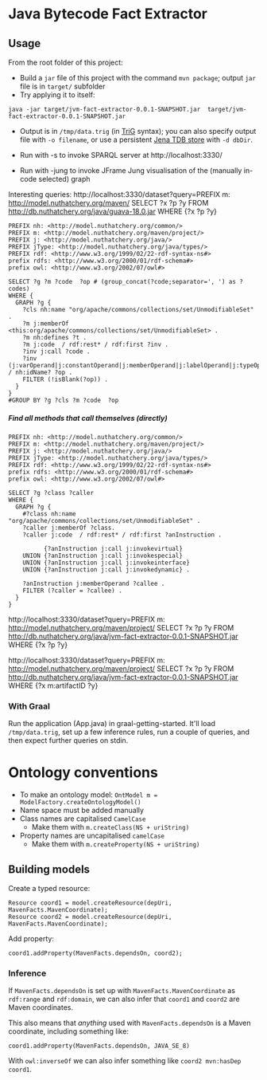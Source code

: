 # Java Bytecode Fact Extractor

## Usage
From the root folder of this project:

* Build a `jar` file of this project with the command `mvn package`; output `jar` file is in `target/` subfolder
* Try applying it to itself:
```
java -jar target/jvm-fact-extractor-0.0.1-SNAPSHOT.jar  target/jvm-fact-extractor-0.0.1-SNAPSHOT.jar
```
* Output is in `/tmp/data.trig` (in [TriG](https://en.wikipedia.org/wiki/TriG_(syntax)) syntax); you can also specify output file with `-o filename`, or use a persistent [Jena TDB store](https://jena.apache.org/documentation/tdb/) with `-d dbDir`.

* Run with -s to invoke SPARQL server at http://localhost:3330/

* Run with -jung to invoke JFrame Jung visualisation of the (manually in-code selected) graph

Interesting queries: 
http://localhost:3330/dataset?query=PREFIX m: <http://model.nuthatchery.org/maven/> SELECT ?x ?p ?y FROM <http://db.nuthatchery.org/java/guava-18.0.jar> WHERE {?x ?p ?y}

```
PREFIX nh: <http://model.nuthatchery.org/common/>
PREFIX m: <http://model.nuthatchery.org/maven/project/>
PREFIX j: <http://model.nuthatchery.org/java/>
PREFIX jType: <http://model.nuthatchery.org/java/types/>
PREFIX rdf: <http://www.w3.org/1999/02/22-rdf-syntax-ns#>
prefix rdfs: <http://www.w3.org/2000/01/rdf-schema#>
prefix owl: <http://www.w3.org/2002/07/owl#>

SELECT ?g ?m ?code  ?op # (group_concat(?code;separator=', ') as ?codes)
WHERE {
  GRAPH ?g {
    ?cls nh:name "org/apache/commons/collections/set/UnmodifiableSet" .
    ?m j:memberOf <this:org/apache/commons/collections/set/UnmodifiableSet> .
    ?m nh:defines ?t .
    ?m j:code  / rdf:rest* / rdf:first ?inv .
    ?inv j:call ?code .
    ?inv (j:varOperand|j:constantOperand|j:memberOperand|j:labelOperand|j:typeOperand) / nh:idName? ?op .
    FILTER (!isBlank(?op)) .
  }
}
#GROUP BY ?g ?cls ?m ?code  ?op
```

##### Find all methods that call themselves (directly)
```
PREFIX nh: <http://model.nuthatchery.org/common/>
PREFIX m: <http://model.nuthatchery.org/maven/project/>
PREFIX j: <http://model.nuthatchery.org/java/>
PREFIX jType: <http://model.nuthatchery.org/java/types/>
PREFIX rdf: <http://www.w3.org/1999/02/22-rdf-syntax-ns#>
prefix rdfs: <http://www.w3.org/2000/01/rdf-schema#>
prefix owl: <http://www.w3.org/2002/07/owl#>

SELECT ?g ?class ?caller
WHERE {
  GRAPH ?g {
    #?class nh:name "org/apache/commons/collections/set/UnmodifiableSet" .
    ?caller j:memberOf ?class.
    ?caller j:code  / rdf:rest* / rdf:first ?anInstruction .
    
          {?anInstruction j:call j:invokevirtual}
    UNION {?anInstruction j:call j:invokespecial}
    UNION {?anInstruction j:call j:invokeinterface}
    UNION {?anInstruction j:call j:invokedynamic} .

    ?anInstruction j:memberOperand ?callee .
    FILTER (?caller = ?callee) .
  }
}
```

http://localhost:3330/dataset?query=PREFIX m: <http://model.nuthatchery.org/maven/project/> SELECT ?x ?p ?y FROM <http://db.nuthatchery.org/java/jvm-fact-extractor-0.0.1-SNAPSHOT.jar> WHERE {?x ?p ?y}

http://localhost:3330/dataset?query=PREFIX m: <http://model.nuthatchery.org/maven/project/> SELECT ?x ?p ?y FROM <http://db.nuthatchery.org/java/jvm-fact-extractor-0.0.1-SNAPSHOT.jar> WHERE {?x m:artifactID ?y}

### With Graal

Run the application (App.java) in graal-getting-started. It'll load `/tmp/data.trig`, set up a few inference rules, run a couple of queries, and then expect further queries on stdin.

# Ontology conventions

* To make an ontology model: `OntModel m = ModelFactory.createOntologyModel()`
* Name space must be added manually
* Class names are capitalised `CamelCase`
   * Make them with `m.createClass(NS + uriString)`
* Property names are uncapitalised `camelCase`
   * Make them with `m.createProperty(NS + uriString)`
   
## Building models

Create a typed resource:
```
Resource coord1 = model.createResource(depUri, MavenFacts.MavenCoordinate);
Resource coord2 = model.createResource(depUri, MavenFacts.MavenCoordinate);
```

Add property:
```
coord1.addProperty(MavenFacts.dependsOn, coord2);
```

### Inference
If `MavenFacts.dependsOn` is set up with `MavenFacts.MavenCoordinate` as `rdf:range` and `rdf:domain`, we can also infer that `coord1` and `coord2` are Maven coordinates.

This also means that *anything* used with `MavenFacts.dependsOn` is a Maven coordinate, including something like:
```
coord1.addProperty(MavenFacts.dependsOn, JAVA_SE_8)
```

With `owl:inverseOf` we can also infer something like `coord2 mvn:hasDep coord1`.
